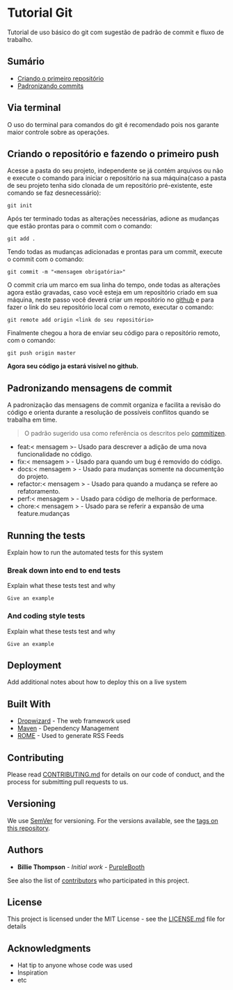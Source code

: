 # Tutorial Git

Tutorial de uso básico do git com sugestão de padrão de commit e fluxo de trabalho.

## Sumário
- [Criando o primeiro repositório](#criando-o-repositório-e-fazendo-o-primeiro-push)
- [Padronizando commits](#padronizando-mensagens-de-commit)

## Via terminal
O uso do terminal para comandos do git é recomendado pois nos garante maior controle sobre as operações.

## Criando o repositório e fazendo o primeiro push

Acesse a pasta do seu projeto, independente se já contém arquivos ou não e execute o comando para iniciar o repositório na sua máquina(caso a pasta de seu projeto tenha sido clonada de um repositório pré-existente, este comando se faz desnecessário):

```
git init
```
Após ter terminado todas as alterações necessárias, adione as mudanças que estão prontas para o commit com o comando:

```
git add .
```

Tendo todas as mudanças adicionadas e prontas para um commit, execute o commit com o comando:

```
git commit -m "<mensagem obrigatória>"
```

O commit cria um marco em sua linha do tempo, onde todas as alterações agora estão gravadas, caso você esteja em um repositório criado em  sua máquina, neste passo você deverá criar um repositório no [github](http://github.com/) e para fazer o link do seu repositório local com o remoto, executar o comando:

```
git remote add origin <link do seu repositório>
```
Finalmente chegou a hora de enviar seu código para o repositório remoto, com o comando:

```
git push origin master
```
**Agora seu código ja estará visível no github.**

## Padronizando mensagens de commit

A padronização das mensagens de commit organiza e facilita a revisão do código e orienta durante a resolução de possíveis conflitos quando se trabalha em time.

> O padrão sugerido usa como referência os descritos pelo [commitizen](https://github.com/commitizen/cz-cli).


* feat:< mensagem >- Usado para descrever a adição de uma nova funcionalidade no código.
* fix:< mensagem > - Usado para quando um bug é removido do código.
* docs:< mensagem > - Usado para mudanças somente na documentção do projeto.
* refactor:< mensagem > - Usado para quando a mudança se refere ao refatoramento.
* perf:< mensagem > - Usado para código de melhoria de performace.
* chore:< mensagem > - Usado para se referir a expansão de uma feature.mudanças

## Running the tests

Explain how to run the automated tests for this system

### Break down into end to end tests

Explain what these tests test and why

```
Give an example
```

### And coding style tests

Explain what these tests test and why

```
Give an example
```

## Deployment

Add additional notes about how to deploy this on a live system

## Built With

* [Dropwizard](http://www.dropwizard.io/1.0.2/docs/) - The web framework used
* [Maven](https://maven.apache.org/) - Dependency Management
* [ROME](https://rometools.github.io/rome/) - Used to generate RSS Feeds

## Contributing

Please read [CONTRIBUTING.md](https://gist.github.com/PurpleBooth/b24679402957c63ec426) for details on our code of conduct, and the process for submitting pull requests to us.

## Versioning

We use [SemVer](http://semver.org/) for versioning. For the versions available, see the [tags on this repository](https://github.com/your/project/tags). 

## Authors

* **Billie Thompson** - *Initial work* - [PurpleBooth](https://github.com/PurpleBooth)

See also the list of [contributors](https://github.com/your/project/contributors) who participated in this project.

## License

This project is licensed under the MIT License - see the [LICENSE.md](LICENSE.md) file for details

## Acknowledgments

* Hat tip to anyone whose code was used
* Inspiration
* etc
